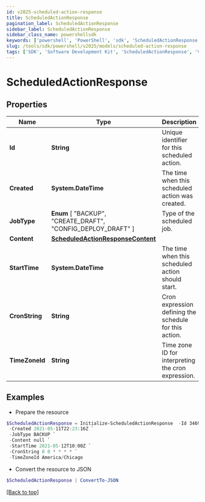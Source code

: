 ```yaml
---
id: v2025-scheduled-action-response
title: ScheduledActionResponse
pagination_label: ScheduledActionResponse
sidebar_label: ScheduledActionResponse
sidebar_class_name: powershellsdk
keywords: ['powershell', 'PowerShell', 'sdk', 'ScheduledActionResponse', 'V2025ScheduledActionResponse'] 
slug: /tools/sdk/powershell/v2025/models/scheduled-action-response
tags: ['SDK', 'Software Development Kit', 'ScheduledActionResponse', 'V2025ScheduledActionResponse']
---
```



# ScheduledActionResponse

## Properties

Name | Type | Description | Notes
------------ | ------------- | ------------- | -------------
**Id** | **String** | Unique identifier for this scheduled action. | [optional] 
**Created** | **System.DateTime** | The time when this scheduled action was created. | [optional] 
**JobType** |  **Enum** [  "BACKUP",    "CREATE_DRAFT",    "CONFIG_DEPLOY_DRAFT" ] | Type of the scheduled job. | [optional] 
**Content** | [**ScheduledActionResponseContent**](scheduled-action-response-content) |  | [optional] 
**StartTime** | **System.DateTime** | The time when this scheduled action should start. | [optional] 
**CronString** | **String** | Cron expression defining the schedule for this action. | [optional] 
**TimeZoneId** | **String** | Time zone ID for interpreting the cron expression. | [optional] 

## Examples

- Prepare the resource
```powershell
$ScheduledActionResponse = Initialize-ScheduledActionResponse  -Id 3469b87d-48ca-439a-868f-2160001da8c1 `
 -Created 2021-05-11T22:23:16Z `
 -JobType BACKUP `
 -Content null `
 -StartTime 2021-05-12T10:00Z `
 -CronString 0 0 * * * * `
 -TimeZoneId America/Chicago
```

- Convert the resource to JSON
```powershell
$ScheduledActionResponse | ConvertTo-JSON
```


[[Back to top]](#) 

